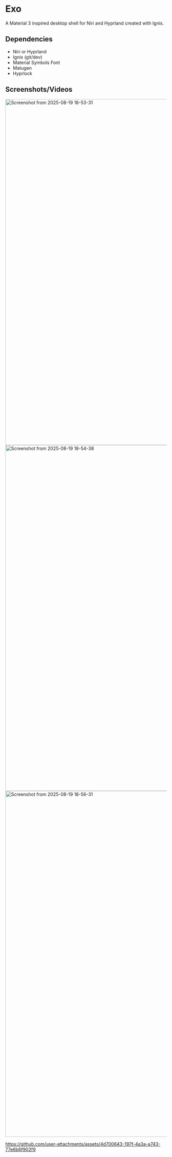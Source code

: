 # Exo
 A Material 3 inspired desktop shell for Niri and Hyprland created with Ignis.

## Dependencies
* Niri or Hyprland
* Ignis (git/dev)
* Material Symbols Font
* Matugen
* Hyprlock

## Screenshots/Videos
<img width="1920" height="1080" alt="Screenshot from 2025-08-19 18-53-31" src="https://github.com/user-attachments/assets/cd655499-0d40-47dc-bbf9-9a8bfd988a17" />
<img width="1920" height="1080" alt="Screenshot from 2025-08-19 18-54-38" src="https://github.com/user-attachments/assets/9149a48a-1387-4af9-a80a-828069b45863" />
<img width="1920" height="1080" alt="Screenshot from 2025-08-19 18-56-31" src="https://github.com/user-attachments/assets/a92c528a-c7fd-4cdd-90bb-4e6973ed39b2" />


https://github.com/user-attachments/assets/4d700643-197f-4a3a-a743-77e6b6f902f9

